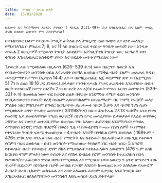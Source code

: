 ```yaml
---
title:  ምስሉ - ክፍል ሁለት
date:  15/01/2020
---
```


`ህልሙን እና ትርጓሜውን እንደገና ያንብቡ ( ዳንኤል 2:31-49)። ይህ እግዚአብሔር ስለ አለም መጻኢ ታሪክ ስላለው እውቀት ምን ያስተምረናል?`

በናቡከደነጾር ህልም የቀረበው ትንቢት ጠቅለል ያለ ትንቢታዊ ርዕሰ ጉዳይን እና እንደ መለኪያ የሚያገለግል በ ምዕራፍ 7; 8; እና 11 ላይ በዝርዝር ወደ ቀረበው ትንቢት መዳረሻ ነው። እንዲሁ ዳንኤል 2 በሁኔታዎች የሚወሰን ትንቢት አይደለም። አፖካሊፕቲክ ትንቢት ነው; እርግጠኛ የሆነ ትንቢት እግዚአብሔር አስቀድሞ ያየው እና ወደፊት መጥቶ የሚያልፍ ነው።

1.የወርቅ ራሱ የሚወክለው ባቢሎንን (626- 539 ቅ.ዓ) ነው። በእርግጥ ከወርቅ ሌላ የባቢሎናውያንን መንግስት ኃይል እና ሐብት በተሻለ ሊወክል የሚችል ብረት የለም። መጽሐፍ ቅዱስ ‹‹ወርቃማዋ ከተማ›› (ኢሳያስ 14:4) እና ‹‹ በእግዚአብሔር እጅ ወርቃማዋ ጽዋ ›› (ኤርሚያስ 51:7ን ከ ራዕይ 18:16 ጋር ያነጻጽሩ) ይላታል። የጥንቱ የታሪክ ምሁር ሔረዱተስ እንደዘገበው በብዙ ወርቅ የተለበጠች ከተማ ነበረች።
2.የብሩ ደረት እና እጆቹ የቆሙት የሜዶ ፋርስን መንግስትን (539-331 ቅ.ዓ) በመወከል ነው። ብር ከወርቅ ይልቅ በዋጋው እንደማነሱ የሜዶ ፋርስ መንግስት የባቢሎናውያንን የውበት ደረጃ በፍጹም አይስተካከልም። በተጨማሪም ብር ገጣሚ የፋርሶች መለያ ምልክት ነበር ምክንያቱም በግብር ስርዓታቸው ይጠቀሙት ነበር።
3.ሆዱ እና ጭኖቹ ንሃስ ሲሆኑ የሚወክሉት ደግሞ የግሪክን መንግስት ( 331168ቅ.ዓ) ነበር። ሕዝቅኤል 27:13 ግሪኮችን እንደ የነሃስ የመነገጃ እቃ ይመስላቸዋል። የግሪክ ወታደሮች በነሃስ የጦር መሳሪያቸው ይታወቃሉ። የእራስ ቆባቸው; ጋሻቸው       እና የውጊያ መጥረቢያቸው በውስጡ ነሃስ አለው። ሔሮዶቱስ እንደሚነግረን የግብጹ ሳማቲቹስ አንደኛ; የግሪክ ባህረኞች በወረሩ ጊዜ ‹‹ ከውቂያኖስ የመጡ የነሃስ ሰዎች ›› በማለት የተናገረው ትንቢት ፍጻሜ ተመልክቷል ።
4.የብረት እግሮች በትክክል ሮምን ይወክላሉ ( 168ቅ.ም - 476ዓ.ም)። እንደ ዳንኤል ገለጻ ብረት የማድቅቅ እና ከቀደሙት ከሌሎቹ ይልቅ ብዙ ጊዜ የቆየውን የሮምን ባህሪ ይወክላል ። ይህን መንግስት የሚወክለው ትክክለኛ ነገር ብረት ነበር።
5.እግሮቹ የተወሰኑት ብረት የተወሰኑት ደግሞ ሸክላ የሚወክሉት  የተከፋፈለውን አውሮፓን (476 ዓ.ም እስከ ክርስቶስ ዳግም ምጻት) ነው። የብረት እና የሸክላ ድብልቁ የሮም መንግስት ከተፈረካከሰ በኋላ የሆነውን/የተፈጠረውን ምስል በደንብ የሚወክል እና የሚገልጽ ነው። አውሮፓን አንድ ለማድረግ ብዙ ጥረቶች ቢደረጉም በነገስታት ቤቶች መካከል የጋብቻ አንድነት ከመፍጠር አሁን እስካለው የአውሮፓ ሕብረት ድረስ ቢኬድም መከፋፈሉ እና አንድ አለመሆኑ አሁንም ይታያል; እንደ ትንቢቱ ይህ እግዚአብሔር ዘለአለማዊውን መንግስቱን እስኪመሰርት ድረስ ይቀጥላል።